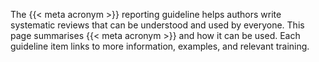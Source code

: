 The {{< meta acronym >}} reporting guideline helps authors write systematic reviews that can be understood and used by everyone. This page summarises {{< meta acronym >}} and how it can be used. Each guideline item links to more information, examples, and relevant training.
